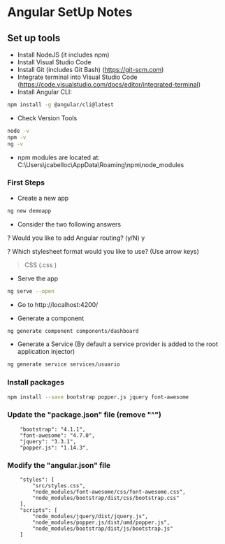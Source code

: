 # Angular SetUp Notes

## Set up tools
* Install NodeJS (it includes npm)
* Install Visual Studio Code
* Install Git (includes Git Bash) (https://git-scm.com)
* Integrate terminal into Visual Studio Code (https://code.visualstudio.com/docs/editor/integrated-terminal)
* Install Angular CLI:
```bash
npm install -g @angular/cli@latest
```
* Check Version Tools
```bash
node -v
npm -v
ng -v
```
* npm modules are located at: C:\Users\jcabelloc\AppData\Roaming\npm\node_modules


### First Steps
* Create a new app
```bash
ng new demoapp
```

* Consider the two following answers

? Would you like to add Angular routing? (y/N) y

? Which stylesheet format would you like to use? (Use arrow keys)
> CSS    (.css )

* Serve the app
```bash
ng serve --open
```
* Go to http://localhost:4200/

* Generate a component
```bash
ng generate component components/dashboard
```
* Generate a Service (By default a service provider is added to the root application injector)
```bash
ng generate service services/usuario
```

### Install packages
```bash
npm install --save bootstrap popper.js jquery font-awesome
```

### Update the "package.json" file (remove "^")
```
    "bootstrap": "4.1.1",
    "font-awesome": "4.7.0",
    "jquery": "3.3.1",
    "popper.js": "1.14.3",
```


### Modify the "angular.json" file
```
    "styles": [
        "src/styles.css",
        "node_modules/font-awesome/css/font-awesome.css",
        "node_modules/bootstrap/dist/css/bootstrap.css"
    ],
    "scripts": [
        "node_modules/jquery/dist/jquery.js",
        "node_modules/popper.js/dist/umd/popper.js",
        "node_modules/bootstrap/dist/js/bootstrap.js"
    ]
```